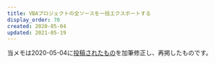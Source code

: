 ```yaml
---
title: VBAプロジェクトの全ソースを一括エクスポートする
display_order: 70
created: 2020-05-04
updated: 2021-05-19
---
```

当メモは2020-05-04に[投稿されたもの](https://npnl.hatenablog.jp/entry/2020/05/04/185054)を加筆修正し、再掲したものです。  

